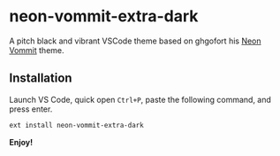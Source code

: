 # neon-vommit-extra-dark

A pitch black and vibrant VSCode theme based on ghgofort his [Neon Vommit](https://github.com/ghgofort/vscode-neon-vommit-theme) theme.

## Installation

Launch VS Code, quick open `Ctrl+P`, paste the following command, and press enter.

```bash
ext install neon-vommit-extra-dark
```

**Enjoy!**
